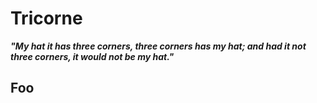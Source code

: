 # Tricorne

**_"My hat it has three corners, three corners has my hat; and had it not three corners, it would not be my hat."_**

## Foo
